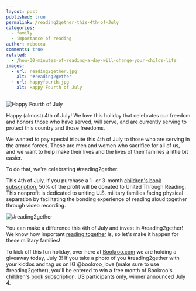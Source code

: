 ```yaml
---
layout: post
published: true
permalink: /reading2gether-this-4th-of-July
categories:
  - family
  - importance of reading
author: rebecca
comments: true
related:
  - /how-30-minutes-of-reading-a-day-will-change-your-childs-life
images:
  - url: reading2gether.jpg
    alt: '#reading2gether'
  - url: happyfourth.jpg
    alt: Happy Fourth of July
---
```

![Happy Fourth of July]({{site.baseurl}}/assets/img/posts/happyfourth.jpg)
 
Happy (almost) 4th of July! We love this holiday that celebrates our freedom and honors those who have served, will serve, and are currently serving to protect this country and those freedoms. 
 
We wanted to pay special tribute this 4th of July to those who are serving in the armed forces. These are men and women who sacrifice for all of us, and we want to help make their lives and the lives of their families a little bit easier.
 
To do that, we're celebrating #reading2gether. 
 
This 4th of July, if you purchase a 1- or 3-month [children's book subscription](https://bookroo.com/ "bookroo.com"), 50% of the profit will be donated to United Through Reading. This nonprofit is dedicated to uniting U.S. military families facing physical separation by facilitating the bonding experience of reading aloud together through video recording. 
 
![#reading2gether]({{site.baseurl}}/assets/img/posts/reading2gether.jpg)
 
You can make a difference this 4th of July and invest in #reading2gether! We know how important [reading together](https://blog.bookroo.com/how-30-minutes-of-reading-a-day-will-change-your-childs-life "HOW 30 MINUTES OF READING A DAY WILL CHANGE YOUR CHILD'S LIFE") is, so let's make it happen for these military families! 
 
To kick off this fun holiday, over here at [Bookroo.com](https://bookroo.com/ "bookroo.com") we are holding a giveaway today, July 3! If you take a photo of you #reading2gether with your kiddos and tag us on IG @bookroo_love (make sure to use #reading2gether), you'll be entered to win a free month of Bookroo's [children's book subscription](https://bookroo.com/ "bookroo.com"). US participants only, winner announced July 4. 
